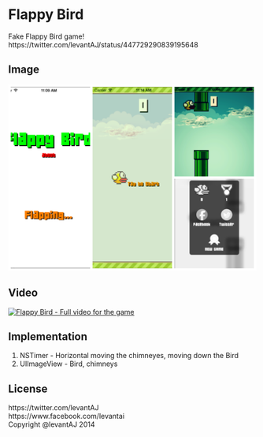 Flappy Bird
==================

<div>Fake Flappy Bird game!</div>
<div>https://twitter.com/levantAJ/status/447729290839195648</div>

## Image
![Alt text](/cover.png?raw=true "Flappy Bird Game")

## Video
[![Flappy Bird - Full video for the game](http://img.youtube.com/vi/P8A_CyjQ1U4/0.jpg)](https://www.youtube.com/watch?v=P8A_CyjQ1U4)

## Implementation
1. NSTimer - Horizontal moving the chimneyes, moving down the Bird
2. UIImageView - Bird, chimneys

## License
<div>https://twitter.com/levantAJ</div>
<div>https://www.facebook.com/levantai</div>
<div>Copyright @levantAJ 2014</div>

